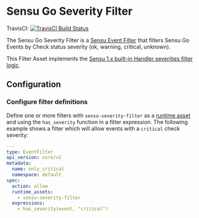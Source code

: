 # Sensu Go Severity Filter
TravisCI: [![TravisCI Build Status](https://travis-ci.org/portertech/sensu-severity-filter.svg?branch=master)](https://travis-ci.org/portertech/sensu-severity-filter)

The Sensu Go Severity Filter is a [Sensu Event Filter][1] that
filters Sensu Go Events by Check status severity (ok, warning,
critical, unknown).

This Filter Asset implements the [Sensu 1.x built-in Handler
severities filter logic][2].

## Configuration

### Configure filter definitions

Define one or more filters with `sensu-severity-filter` as a [runtime
asset][3] and using the `has_severity` function in a filter expression.
The following example shows a filter which will allow events with a
`critical` check severity:

``` yaml
---
type: EventFilter
api_version: core/v2
metadata:
  name: only_critical
  namespace: default
spec:
  action: allow
  runtime_assets:
    - sensu-severity-filter
  expressions:
    - has_severity(event, "critical")
```

[1]: https://docs.sensu.io/sensu-go/5.13/reference/filters/#how-do-sensu-filters-work
[2]: https://github.com/sensu/sensu/blob/468698124bcbadebea6e7d89c3e88a048c1b85f9/lib/sensu/server/filter.rb#L36-L65
[3]: https://docs.sensu.io/sensu-go/5.13/reference/assets/#what-is-an-asset
